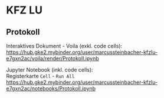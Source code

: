 # KFZ LU
## Protokoll

Interaktives Dokument - Voila (exkl. code cells): <br>
https://hub.gke2.mybinder.org/user/marcussteinbacher-kfzlu-e7gxn2ac/voila/render/Protokoll.ipynb

Jupyter Notebook (inkl. code cells): <br>
Registerkarte `Cell` - `Run All` <br>
https://hub.gke2.mybinder.org/user/marcussteinbacher-kfzlu-e7gxn2ac/notebooks/Protokoll.ipynb
